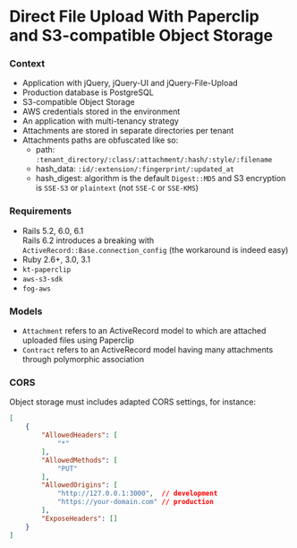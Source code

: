 # Direct File Upload With Paperclip and S3-compatible Object Storage

### Context
- Application with jQuery, jQuery-UI and jQuery-File-Upload
- Production database is PostgreSQL
- S3-compatible Object Storage
- AWS credentials stored in the environment
- An application with multi-tenancy strategy
- Attachments are stored in separate directories per tenant
- Attachments paths are obfuscated like so:
  - path: `:tenant_directory/:class/:attachment/:hash/:style/:filename`
  - hash_data: `:id/:extension/:fingerprint/:updated_at`
  - hash_digest: algorithm is the default `Digest::MD5` and S3 encryption is `SSE-S3` or `plaintext` (not `SSE-C` or `SSE-KMS`)

### Requirements
- Rails 5.2, 6.0, 6.1  
  Rails 6.2 introduces a breaking with `ActiveRecord::Base.connection_config` (the workaround is indeed easy)
- Ruby 2.6+, 3.0, 3.1
- `kt-paperclip`
- `aws-s3-sdk`
- `fog-aws`

### Models
- `Attachment` refers to an ActiveRecord model to which are attached uploaded files using Paperclip
- `Contract` refers to an ActiveRecord model having many attachments through polymorphic association 

### CORS

Object storage must includes adapted CORS settings, for instance:

```json
[
    {
        "AllowedHeaders": [
            "*"
        ],
        "AllowedMethods": [
            "PUT"
        ],
        "AllowedOrigins": [
            "http://127.0.0.1:3000",  // development
            "https://your-domain.com" // production
        ],
        "ExposeHeaders": []
    }
]
```
